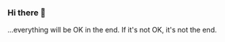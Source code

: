 ### Hi there 👋
 ...everything will be OK in the end.  If it's not OK, it's not the end.

<!--
**AndreaNSmith/AndreaNSmith** is a ✨ _special_ ✨ repository because its `README.md` (this file) appears on your GitHub profile.

Here are some ideas to get you started:

- 🔭 I’m currently working on ...
- 🌱 I’m currently learning ...
- 👯 I’m looking to collaborate on ...
- 🤔 I’m looking for help with ...
- 💬 Ask me about ...
- 📫 How to reach me: ...
- 😄 Pronouns: ...
 ⚡ Fun fact: ...everything will be OK in the end.  If it's not OK, it's not the end.
-->
